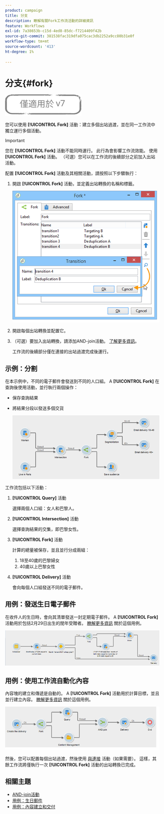 ```yaml
---
product: campaign
title: 分支
description: 瞭解有關Fork工作流活動的詳細資訊
feature: Workflows
exl-id: 7a38653b-c15d-4ed8-85dc-f7214409f42b
source-git-commit: 381538fac319dfa075cac3db2252a9cc80b31e0f
workflow-type: tm+mt
source-wordcount: '413'
ht-degree: 1%

---
```


# 分支{#fork}

![](../../assets/v7-only.svg)

您可以使用 **[!UICONTROL Fork]** 活動：建立多個出站過渡，並在同一工作流中獨立運行多個活動。

>[!IMPORTANT]
>
>您在 **[!UICONTROL Fork]** 活動不能同時運行。 此行為會影響工作流效能。 使用 **[!UICONTROL Fork]** 活動。 （可選）您可以在工作流的後續部分之前加入出站活動。

配置 **[!UICONTROL Fork]** 活動及其相關活動，請按照以下步驟執行：

1. 開啟 **[!UICONTROL Fork]** 活動，並定義出站轉換的名稱和標籤。

   ![](assets/s_user_segmentation_fork.png)

1. 開啟每個出站轉換並配置它。
1. （可選）要加入出站轉換，請添加AND-join活動。 [了解更多資訊](and-join.md)。

   工作流的後續部分僅在連接的出站過渡完成後運行。

## 示例：分割

在本示例中，不同的電子郵件會發送到不同的人口組。 A **[!UICONTROL Fork]** 在查詢後使用活動，並行執行兩個操作：

* 保存查詢結果
* 將結果分段以發送多個交貨

   ![分叉活動沿兩個查詢的交集進行，並位於清單更新活動和拆分活動之前。](assets/wkf_fork_example.png)

工作流包括以下活動：

1. **[!UICONTROL Query]** 活動

   選擇兩個人口組：女人和巴黎人。

1. **[!UICONTROL Intersection]** 活動

   選擇查詢結果的交集，即巴黎女性。

1. **[!UICONTROL Fork]** 活動

   計算的總量被保存，並且並行分成兩組：

   1. 18至40歲的巴黎婦女
   1. 40歲以上巴黎女性

1. **[!UICONTROL Delivery]** 活動

   會向每個人口組發送不同的電子郵件。

## 用例：發送生日電子郵件

在收件人的生日時，會向其清單發送一封定期電子郵件。 A **[!UICONTROL Fork]** 活動用於包括2月29日出生的閏年受贈者。 [瞭解更多資訊](sending-a-birthday-email.md) 關於這個用例。

![分叉活動跟在test活動之後，並位於兩個查詢活動之前。](assets/birthday-workflow_usecase_1.png)

## 用例：使用工作流自動化內容

內容塊的建立和傳遞是自動的。 A **[!UICONTROL Fork]** 活動用於計算目標，並且並行建立內容。 [瞭解更多資訊](../../delivery/using/automating-via-workflows.md#creating-the-delivery-and-its-content) 關於這個用例。

![分叉活動跟在傳遞活動之後，位於查詢活動和內容管理活動之前，這兩個活動都通過與聯接活動聯接。](../../delivery/using/assets/d_ncs_content_workflow10.png)

然後，您可以配置每個出站過渡，然後使用 [與連接](and-join.md) 活動（如果需要）。 這樣，其餘工作流將僅執行一次 **[!UICONTROL Fork]** 活動的出站轉換已完成。

## 相關主題

* [AND-join活動](and-join.md)
* [用例：生日郵件](sending-a-birthday-email.md)
* [用例：內容建立和交付](../../delivery/using/automating-via-workflows.md#creating-the-delivery-and-its-content)